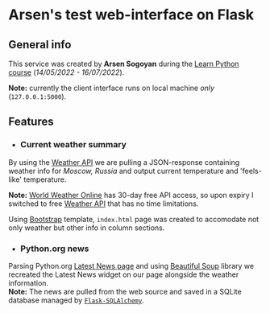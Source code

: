 # Arsen's test web-interface on Flask

## General info

This service was created by **Arsen Sogoyan** during the [Learn Python course](https://learn.python.ru/) (*14/05/2022 - 16/07/2022*).

**Note:** currently the client interface runs on local machine _only_ (`127.0.0.1:5000`).

## Features

- ### Current weather summary
By using the [Weather API](https://www.worldweatheronline.com/developer/api/) we are pulling a JSON-response containing weather info for *Moscow, Russia* and output current temperature and 'feels-like' temperature.

**Note:** [World Weather Online](https://www.worldweatheronline.com/developer/api/) has 30-day free API access, so upon expiry I switched to free [Weather API](https://www.weatherapi.com/api.aspx) that has no time limitations.

Using [Bootstrap](https://getbootstrap.com/docs/5.2/getting-started/introduction/) template, `index.html` page was created to accomodate not only weather but other info in column sections. 

- ### Python.org news
Parsing Python.org [Latest News page](https://www.python.org/blogs/) and using [Beautiful Soup](https://pypi.org/project/beautifulsoup4/) library we recreated the Latest News widget on our page alongside the weather information.  
**Note:** The news are pulled from the web source and saved in a SQLite database managed by [`Flask-SQLAlchemy`](https://flask-sqlalchemy.palletsprojects.com/en/2.x/).